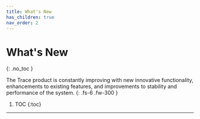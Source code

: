 ```yaml
---
title: What's New
has_children: true
nav_order: 2
---
```


# What's New
{: .no_toc }


The Trace product is constantly improving with new innovative functionality, enhancements to existing features, and improvements to stability and performance of the system.
{: .fs-6 .fw-300 }

1. TOC
{:toc}

---

